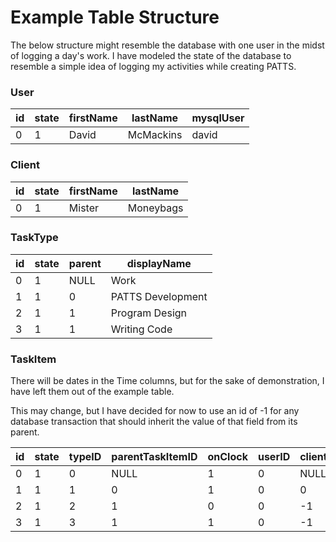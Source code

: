 Example Table Structure
=======================

The below structure might resemble the database with one user in the midst of
logging a day's work. I have modeled the state of the database to resemble a
simple idea of logging my activities while creating PATTS.

### User

id  | state | firstName | lastName  | mysqlUser
--- | ----- | --------- | --------- | ---------
0   | 1     | David     | McMackins | david

### Client

id  | state | firstName | lastName
--- | ----- | --------- | ---------
0   | 1     | Mister    | Moneybags

### TaskType

id  | state | parent | displayName
--- | ----- | ------ | -----------------
0   | 1     | NULL   | Work
1   | 1     | 0      | PATTS Development
2   | 1     | 1      | Program Design
3   | 1     | 1      | Writing Code

### TaskItem

There will be dates in the Time columns, but for the sake of demonstration, I
have left them out of the example table.

This may change, but I have decided for now to use an id of -1 for any 
database transaction that should inherit the value of that field from its 
parent.

id  | state | typeID | parentTaskItemID | onClock | userID | clientID | startTime | endTime
--- | ----- | ------ | ---------------- | ------- | ------ | -------- | --------- | -------
0   | 1     | 0      | NULL             | 1       | 0      | NULL     | 9:00      | NULL
1   | 1     | 1      | 0                | 1       | 0      | 0        | 9:00      | NULL
2   | 1     | 2      | 1                | 0       | 0      | -1       | 9:00      | 10:00
3   | 1     | 3      | 1                | 1       | 0      | -1       | 10:30     | NULL
